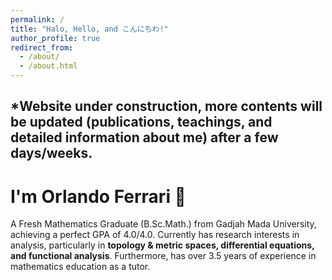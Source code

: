 ```yaml
---
permalink: /
title: "Halo, Hello, and こんにちわ!"
author_profile: true
redirect_from: 
  - /about/
  - /about.html
---
```

*Website under construction, more contents will be updated (publications, teachings, and detailed information about me) after a few days/weeks.
---
# I'm Orlando Ferrari 👋

A Fresh Mathematics Graduate (B.Sc.Math.) from Gadjah Mada University, achieving a perfect GPA of 4.0/4.0. Currently has research interests in analysis, particularly in **topology & metric spaces, differential equations, and functional analysis**. Furthermore, has over 3.5 years of experience in mathematics education as a tutor.
